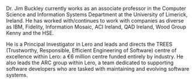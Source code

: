 Dr. Jim Buckley currently works as an associate professor in the Computer Science and Information Systems Department at the University of Limerick, Ireland. He has worked with/continues to work with companies as diverse as IBM, Fidelity, Information Mosaic, ACI Ireland, QAD Ireland, Wood Group Kenny and the HSE.

He is a Principal Investigator in Lero and leads and directs the TREES (Trustworthy, Responsible, Efficient Engineering of Software) centre of excellence within Lero: a €6 million centre funded entirely by industry. He also leads the ARC group within Lero, a team dedicated to supporting software developers who are tasked with maintaining and evolving software systems.